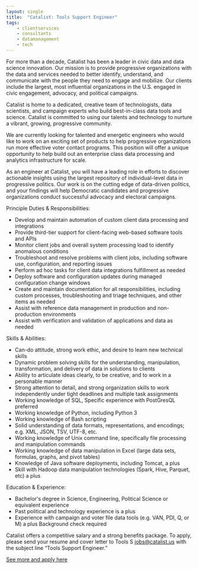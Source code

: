```yaml
---
layout: single
title:  "Catalist: Tools Support Engineer"
tags: 
    - clientservices
    - consultants
    - datamanagement
    - tech
---
```


For more than a decade, Catalist has been a leader in civic data and data science innovation. Our mission is to provide progressive organizations with the data and services needed to better identify, understand, and communicate with the people they need to engage and mobilize. Our clients include the largest, most influential organizations in the U.S. engaged in civic engagement, advocacy, and political campaigns.

Catalist is home to a dedicated, creative team of technologists, data scientists, and campaign experts who build best-in-class data tools and science. Catalist is committed to using our talents and technology to nurture a vibrant, growing, progressive community. 

We are currently looking for talented and energetic engineers who would like to work on an exciting set of products to help progressive organizations run more effective voter contact programs. This position will offer a unique opportunity to help build out an enterprise class data processing and analytics infrastructure for scale.

As an engineer at Catalist, you will have a leading role in efforts to discover actionable insights using the largest repository of individual-level data in progressive politics. Our work is on the cutting edge of data-driven politics, and your findings will help Democratic candidates and progressive organizations conduct successful advocacy and electoral campaigns.

Principle Duties & Responsibilities:
* Develop and maintain automation of custom client data processing and integrations
* Provide third-tier support for client-facing web-based software tools and APIs
* Monitor client jobs and overall system processing load to identify anomalous conditions
* Troubleshoot and resolve problems with client jobs, including software use, configuration, and reporting issues
* Perform ad hoc tasks for client data integrations fulfillment as needed
* Deploy software and configuration updates during managed configuration change windows
* Create and maintain documentation for all responsibilities, including custom processes, troubleshooting and triage techniques, and other items as needed
* Assist with reference data management in production and non-production environments
* Assist with verification and validation of applications and data as needed

Skills & Abilities:
* Can-do attitude, strong work ethic, and desire to learn new technical skills
* Dynamic problem solving skills for the understanding, manipulation, transformation, and delivery of data in solutions to clients
* Ability to articulate ideas clearly, to be creative, and to work in a personable manner
* Strong attention to detail, and strong organization skills to work independently under tight deadlines and multiple task assignments
* Working knowledge of SQL, Specific experience with PostGresQL preferred
* Working knowledge of Python, including Python 3
* Working knowledge of Bash scripting
* Solid understanding of data formats, representations, and encodings; e.g. XML, JSON, TSV, UTF-8, etc.
* Working knowledge of Unix command line, specifically file processing and manipulation commands
* Working knowledge of data manipulation in Excel (large data sets, formulas, graphs, and pivot tables)
* Knowledge of Java software deployments, including Tomcat, a plus
* Skill with Hadoop data manipulation technologies (Spark, Hive, Parquet, etc) a plus

Education & Experience:
* Bachelor's degree in Science, Engineering, Political Science or equivalent experience
* Past political and technology experience is a plus
* Experience with campaign and voter file data tools (e.g. VAN, PDI, Q, or M) a plus
Background check required 

Catalist offers a competitive salary and a strong benefits package. To apply, please send your resume and cover letter to Tools S jobs@catalist.us with the subject line “Tools Support Engineer.”

[See more and apply here](https://catalist.us/about/careers/tools-support-engineer/)
